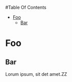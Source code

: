 <!-- START doctoc generated TOC please keep comment here to allow auto update -->
<!-- DON'T EDIT THIS SECTION, INSTEAD RE-RUN doctoc TO UPDATE -->
#Table Of Contents

- [Foo](#foo)
  - [Bar](#bar)

<!-- END doctoc generated TOC please keep comment here to allow auto update -->

# Foo

## Bar

Lorum ipsum, sit det amet.ZZ
